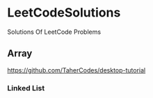 # LeetCodeSolutions
Solutions Of LeetCode Problems

## Array
https://github.com/TaherCodes/desktop-tutorial
### Linked List

